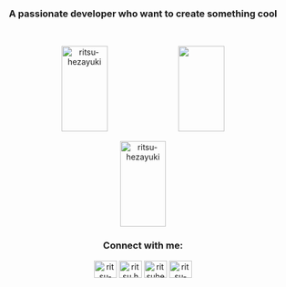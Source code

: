 <h3 align="center">A passionate developer who want to create something cool</h3>
<br/>

<p align="center">
  <img width="40%" height="150rem" src="https://github-readme-streak-stats.herokuapp.com/?user=ritsu-hezayuki&" alt="ritsu-hezayuki" />
  <img width="40%" height="150rem" src="https://github-readme-stats-eight-theta.vercel.app/api?username=ritsu-hezayuki&show_icons=true&include_all_commits=true&count_private=true"/>
</p>
<p align="center">
  <img width="40%" height="150rem" src="https://github-readme-stats.vercel.app/api/top-langs?username=ritsu-hezayuki&show_icons=true&locale=en&layout=compact" alt="ritsu-hezayuki" />
</p>

<h3 align="center">Connect with me:</h3>

<p align="center">
<a href="https://linkedin.com/in/ritsu-hezayuki" target="blank"><img align="center" src="https://raw.githubusercontent.com/rahuldkjain/github-profile-readme-generator/master/src/images/icons/Social/linked-in-alt.svg" alt="ritsu-hezayuki" height="30" width="40" /></a>
<a href="https://instagram.com/ritsu.hezayuki" target="blank"><img align="center" src="https://raw.githubusercontent.com/rahuldkjain/github-profile-readme-generator/master/src/images/icons/Social/instagram.svg" alt="ritsu.hezayuki" height="30" width="40" /></a>
<a href="https://www.youtube.com/c/ritsuhezayuki" target="blank"><img align="center" src="https://raw.githubusercontent.com/rahuldkjain/github-profile-readme-generator/master/src/images/icons/Social/youtube.svg" alt="ritsuhezayuki" height="30" width="40" /></a>
<a href="https://www.leetcode.com/ritsu-hezayuki" target="blank"><img align="center" src="https://raw.githubusercontent.com/rahuldkjain/github-profile-readme-generator/master/src/images/icons/Social/leet-code.svg" alt="ritsu-hezayuki" height="30" width="40" /></a>
</p>

